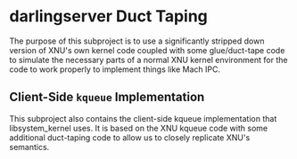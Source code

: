 # darlingserver Duct Taping

The purpose of this subproject is to use a significantly stripped down version of XNU's own kernel code coupled with some glue/duct-tape code to simulate the necessary parts of a normal XNU kernel environment for the code to work properly to implement things like Mach IPC.

## Client-Side `kqueue` Implementation

This subproject also contains the client-side kqueue implementation that libsystem_kernel uses.
It is based on the XNU kqueue code with some additional duct-taping code to allow us to closely replicate XNU's semantics.
